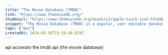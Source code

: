 ```yaml
---
title: "The Movie Database (TMDB)"
link: "https://www.themoviedb.org/"
thumbnail: "https://www.themoviedb.org/assets/2/apple-touch-icon-57ed4b3b0450fd5e9a0c20f34e814b82adaa1085c79bdde2f00ca8787b63d2c4.png"
snippet: "The Movie Database (TMDB) is a popular, user editable database for movies and TV shows."
tags: ["api"]
createdAt: 2024-03-30T15:39:40.029Z
---
```

api accessto the tmdb api (the movie database)
